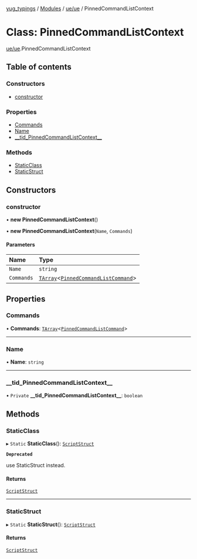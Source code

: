 [yug_typings](../README.md) / [Modules](../modules.md) / [ue/ue](../modules/ue_ue.md) / PinnedCommandListContext

# Class: PinnedCommandListContext

[ue/ue](../modules/ue_ue.md).PinnedCommandListContext

## Table of contents

### Constructors

- [constructor](ue_ue.PinnedCommandListContext.md#constructor)

### Properties

- [Commands](ue_ue.PinnedCommandListContext.md#commands)
- [Name](ue_ue.PinnedCommandListContext.md#name)
- [\_\_tid\_PinnedCommandListContext\_\_](ue_ue.PinnedCommandListContext.md#__tid_pinnedcommandlistcontext__)

### Methods

- [StaticClass](ue_ue.PinnedCommandListContext.md#staticclass)
- [StaticStruct](ue_ue.PinnedCommandListContext.md#staticstruct)

## Constructors

### constructor

• **new PinnedCommandListContext**()

• **new PinnedCommandListContext**(`Name`, `Commands`)

#### Parameters

| Name | Type |
| :------ | :------ |
| `Name` | `string` |
| `Commands` | [`TArray`](../interfaces/ue_puerts.TArray.md)<[`PinnedCommandListCommand`](ue_ue.PinnedCommandListCommand.md)\> |

## Properties

### Commands

• **Commands**: [`TArray`](../interfaces/ue_puerts.TArray.md)<[`PinnedCommandListCommand`](ue_ue.PinnedCommandListCommand.md)\>

___

### Name

• **Name**: `string`

___

### \_\_tid\_PinnedCommandListContext\_\_

• `Private` **\_\_tid\_PinnedCommandListContext\_\_**: `boolean`

## Methods

### StaticClass

▸ `Static` **StaticClass**(): [`ScriptStruct`](ue_ue.ScriptStruct.md)

**`Deprecated`**

use StaticStruct instead.

#### Returns

[`ScriptStruct`](ue_ue.ScriptStruct.md)

___

### StaticStruct

▸ `Static` **StaticStruct**(): [`ScriptStruct`](ue_ue.ScriptStruct.md)

#### Returns

[`ScriptStruct`](ue_ue.ScriptStruct.md)
